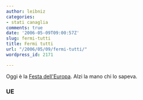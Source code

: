 ```yaml
---
author: leibniz
categories:
- stati canaglia
comments: true
date: '2006-05-09T09:00:57Z'
slug: fermi-tutti
title: Fermi tutti
url: "/2006/05/09/fermi-tutti/"
wordpress_id: 2171

---
```

Oggi è la [Festa dell'Europa](https://europa.eu.int/abc/symbols/9-may/euday_it.htm). Alzi la mano chi lo sapeva.


### UE
